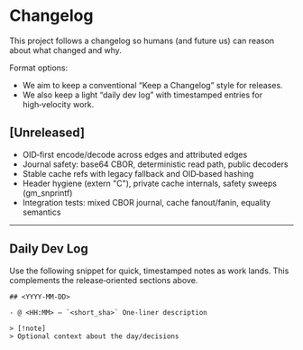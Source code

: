 # Changelog

This project follows a changelog so humans (and future us) can reason about what changed and why.

Format options:
- We aim to keep a conventional “Keep a Changelog” style for releases.
- We also keep a light “daily dev log” with timestamped entries for high‑velocity work.

## [Unreleased]

- OID‑first encode/decode across edges and attributed edges
- Journal safety: base64 CBOR, deterministic read path, public decoders
- Stable cache refs with legacy fallback and OID‑based hashing
- Header hygiene (extern "C"), private cache internals, safety sweeps (gm_snprintf)
- Integration tests: mixed CBOR journal, cache fanout/fanin, equality semantics

---

## Daily Dev Log

Use the following snippet for quick, timestamped notes as work lands. This complements the release‑oriented sections above.

```
## <YYYY‑MM‑DD>

- @ <HH:MM> – `<short_sha>` One‑liner description

> [!note]
> Optional context about the day/decisions
```


